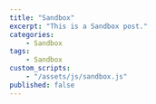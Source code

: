 ```yaml
---
title: "Sandbox"
excerpt: "This is a Sandbox post."
categories:
    - Sandbox
tags:
    - Sandbox
custom_scripts:
    - "/assets/js/sandbox.js"
published: false
---
```


<style>
#cy {
  width: 100%;
  height: 500px;
  display: block;
}
</style>

<div id="cy" class="border"></div>